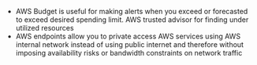 * AWS Budget is useful for making alerts when you exceed or forecasted to exceed desired spending limit. AWS trusted advisor for finding under utilized resources
* AWS endpoints allow you to private access AWS services using AWS internal network instead of using public internet and therefore without imposing availability risks or bandwidth constraints on network traffic